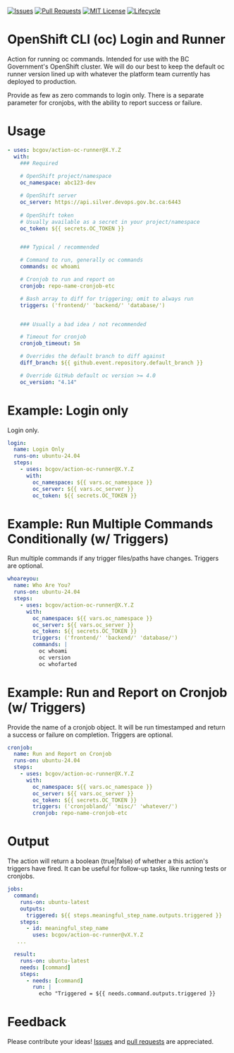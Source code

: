 <!-- Badges -->
[![Issues](https://img.shields.io/github/issues/bcgov/action-oc-runner)](/../../issues)
[![Pull Requests](https://img.shields.io/github/issues-pr/bcgov/action-oc-runner)](/../../pulls)
[![MIT License](https://img.shields.io/github/license/bcgov/action-oc-runner.svg)](/LICENSE)
[![Lifecycle](https://img.shields.io/badge/Lifecycle-Experimental-339999)](https://github.com/bcgov/repomountie/blob/master/doc/lifecycle-badges.md)

<!-- Reference-Style link -->
[issues]: https://docs.github.com/en/issues/tracking-your-work-with-issues/creating-an-issue
[pull requests]: https://docs.github.com/en/desktop/contributing-and-collaborating-using-github-desktop/working-with-your-remote-repository-on-github-or-github-enterprise/creating-an-issue-or-pull-request

# OpenShift CLI (oc) Login and Runner

Action for running oc commands. Intended for use with the BC Government's OpenShift cluster.  We will do our best to keep the default oc runner version lined up with whatever the platform team currently has deployed to production.

Provide as few as zero commands to login only.  There is a separate parameter for cronjobs, with the ability to report success or failure.

# Usage

```yaml
- uses: bcgov/action-oc-runner@X.Y.Z
  with:
    ### Required
    
    # OpenShift project/namespace
    oc_namespace: abc123-dev

    # OpenShift server
    oc_server: https://api.silver.devops.gov.bc.ca:6443
    
    # OpenShift token
    # Usually available as a secret in your project/namespace
    oc_token: ${{ secrets.OC_TOKEN }}


    ### Typical / recommended

    # Command to run, generally oc commands
    commands: oc whoami

    # Cronjob to run and report on
    cronjob: repo-name-cronjob-etc

    # Bash array to diff for triggering; omit to always run
    triggers: ('frontend/' 'backend/' 'database/')


    ### Usually a bad idea / not recommended

    # Timeout for cronjob
    cronjob_timeout: 5m

    # Overrides the default branch to diff against
    diff_branch: ${{ github.event.repository.default_branch }}

    # Override GitHub default oc version >= 4.0
    oc_version: "4.14"
```

# Example: Login only

Login only.

```yaml
login:
  name: Login Only
  runs-on: ubuntu-24.04
  steps:
    - uses: bcgov/action-oc-runner@X.Y.Z
      with:
        oc_namespace: ${{ vars.oc_namespace }}
        oc_server: ${{ vars.oc_server }}
        oc_token: ${{ secrets.OC_TOKEN }}
```

# Example: Run Multiple Commands Conditionally (w/ Triggers)

Run multiple commands if any trigger files/paths have changes.  Triggers are optional.

```yaml
whoareyou:
  name: Who Are You?
  runs-on: ubuntu-24.04
  steps:
    - uses: bcgov/action-oc-runner@X.Y.Z
      with:
        oc_namespace: ${{ vars.oc_namespace }}
        oc_server: ${{ vars.oc_server }}
        oc_token: ${{ secrets.OC_TOKEN }}
        triggers: ('frontend/' 'backend/' 'database/')
        commands: |
          oc whoami
          oc version
          oc whofarted
```

# Example: Run and Report on Cronjob (w/ Triggers)

Provide the name of a cronjob object.  It will be run timestamped and return a success or failure on completion.  Triggers are optional.

```yaml
cronjob:
  name: Run and Report on Cronjob
  runs-on: ubuntu-24.04
  steps:
    - uses: bcgov/action-oc-runner@X.Y.Z
      with:
        oc_namespace: ${{ vars.oc_namespace }}
        oc_server: ${{ vars.oc_server }}
        oc_token: ${{ secrets.OC_TOKEN }}
        triggers: ('cronjobland/' 'misc/' 'whatever/')
        cronjob: repo-name-cronjob-etc
```

# Output

The action will return a boolean (true|false) of whether a this action's triggers have fired. It can be useful for follow-up tasks, like running tests or cronjobs.

```yaml
jobs:
  command:
    runs-on: ubuntu-latest
    outputs:
      triggered: ${{ steps.meaningful_step_name.outputs.triggered }}
    steps:
      - id: meaningful_step_name
        uses: bcgov/action-oc-runner@vX.Y.Z
   ...

  result:
    runs-on: ubuntu-latest
    needs: [command]
    steps:
      - needs: [command]
        run: |
          echo "Triggered = ${{ needs.command.outputs.triggered }}
```

# Feedback

Please contribute your ideas!  [Issues] and [pull requests] are appreciated.

<!-- # Acknowledgements

This Action is provided courtesty of the Forestry Digital Services, part of the Government of British Columbia. -->
